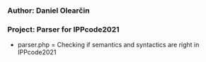 ### Author: Daniel Olearčin
### Project: Parser for IPPcode2021
  - parser.php = Checking if semantics and syntactics are right in IPPcode2021

